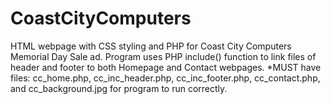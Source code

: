 # CoastCityComputers
HTML  webpage with CSS styling and PHP for Coast City Computers Memorial Day Sale ad.  Program uses PHP include() function to link files of header and footer to both Homepage and Contact webpages. *MUST have files: cc_home.php, cc_inc_header.php, cc_inc_footer.php, cc_contact.php, and cc_background.jpg for program to run correctly.  
